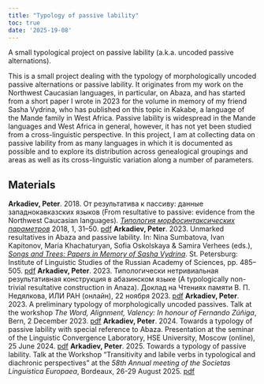 ```yaml
---
title: "Typology of passive lability"
toc: true
date: '2025-19-08'
---
```


A small typological project on passive lability (a.k.a. uncoded passive alternations).

<!--more-->

This is a small project dealing with the typology of morphologically uncoded passive alternations or passive lability.
It originates from my work on the Northwest Caucasian languages, in particular, on Abaza, and has started from a short paper 
I wrote in 2023 for the volume in memory of my friend Sasha Vydrina, who has published on this topic in Kakabe, a language 
of the Mande family in West Africa. Passive lability is widespread in the Mande languages 
and West Africa in general, however, it has not yet been studied from a cross-linguistic perspective. In this project,
I am at collecting data on passive lability from as many languages in which it is documented as possible and to explore
its distribution across genealogical groupings and areas as well as its cross-linguistic variation along a number of parameters.


## Materials
**Arkadiev, Peter**. 2018. От результатива к пассиву: данные западнокавказских языков (From resultative to passive: evidence from the Northwest Caucasian languages). [*Типология морфосинтаксических параметров*](https://tmp.sc/index.php/archive) 2018, 1, 31–50. [pdf](Arkadiev2019_NWCresultativeTMP.pdf)
**Arkadiev, Peter**. 2023. Unmarked resultatives in Abaza and passive lability. In: Nina Sumbatova, Ivan Kapitonov, Maria Khachaturyan, Sofia Oskolskaya & Samira Verhees (eds.), [*Songs and Trees: Papers in Memory of Sasha Vydrina*](https://sashavydrina.tilda.ws/inmemoriam). St. Petersburg: Institute of Linguistic Studies of the Russian Academy of Sciences, pp. 485–505. [pdf](Arkadiev2023_AbazaResSogolon.pdf)
**Arkadiev, Peter**. 2023. Типологически нетривиальная результативная конструкция в абазинском языке (A typologically non-trivial resultative construction in Anaza). Доклад на Чтениях памяти В. П. Недялкова, ИЛИ РАН (онлайн), 22 ноября 2023. [pdf](Arkadiev2023_AbRes_Nedjalkov.pdf)
**Arkadiev, Peter**. 2023. A preliminary typology of morphologically uncoded passives. Talk at the workshop *The Word, Alignment, Valency: In honour of Fernando Zúñiga*, Bern, 2 December 2023. [pdf](Arkadiev2023_PassLab_Bern.pdf)
**Arkadiev, Peter**. 2024. Towards a typology of passive lability with special reference to Abaza. Presentation at the seminar of the Linguistic Convergence Laboratory, HSE University, Moscow (online), 25 June 2024. [pdf](Arkadiev2024_PassLab_ConLab.pdf)
**Arkadiev, Peter**. 2025. Towards a typology of passive lability. Talk at the Workshop “Transitivity and labile verbs in typological and diachronic perspectives” at the *58th Annual meeting of the Societas Linguistica Europaea*, Bordeaux, 26-29 August 2025. [pdf](Arkadiev2025_PassLab_SLE.pdf)
